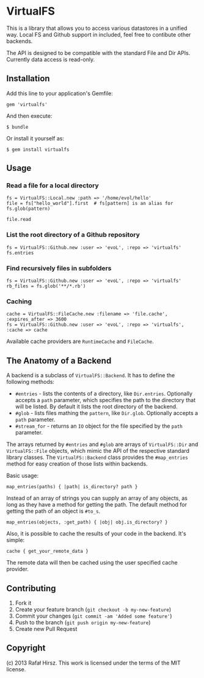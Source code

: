 # VirtualFS

This is a library that allows you to access various datastores in a unified way. Local FS and Github support in included, feel free to contibute other backends.

The API is designed to be compatible with the standard File and Dir APIs. Currently data access is read-only.

## Installation

Add this line to your application's Gemfile:

    gem 'virtualfs'

And then execute:

    $ bundle

Or install it yourself as:

    $ gem install virtualfs

## Usage

### Read a file for a local directory

    fs = VirtualFS::Local.new :path => '/home/evol/hello'
    file = fs["hello_world"].first  # fs[pattern] is an alias for fs.glob(pattern)

    file.read

### List the root directory of a Github repository

    fs = VirtualFS::Github.new :user => 'evoL', :repo => 'virtualfs'
    fs.entries

### Find recursively files in subfolders

    fs = VirtualFS::Github.new :user => 'evoL', :repo => 'virtualfs'
    rb_files = fs.glob('**/*.rb')

### Caching

    cache = VirtualFS::FileCache.new :filename => 'file.cache', :expires_after => 3600
    fs = VirtualFS::Github.new :user => 'evoL', :repo => 'virtualfs', :cache => cache

Available cache providers are `RuntimeCache` and `FileCache`.

## The Anatomy of a Backend

A backend is a subclass of `VirtualFS::Backend`. It has to define the following methods:

- `#entries` - lists the contents of a directory, like `Dir.entries`. Optionally accepts a `path` parameter, which specifies the path to the directory that will be listed. By default it lists the root directory of the backend.
- `#glob` - lists files mathing the `pattern`, like `Dir.glob`. Optionally accepts a `path` parameter.
- `#stream_for` - returns an `IO` object for the file specified by the `path` parameter.

The arrays returned by `#entries` and `#glob` are arrays of `VirtualFS::Dir` and `VirtualFS::File` objects, which mimic the API of the respective standard library classes. The `VirtualFS::Backend` class provides the `#map_entries` method for easy creation of those lists within backends.

Basic usage:

    map_entries(paths) { |path| is_directory? path }

Instead of an array of strings you can supply an array of any objects, as long as they have a method for getting the path. The default method for getting the path of an object is `#to_s`.

    map_entries(objects, :get_path) { |obj| obj.is_directory? }

Also, it is possible to cache the results of your code in the backend. It's simple:

    cache { get_your_remote_data }

The remote data will then be cached using the user specified cache provider.

## Contributing

1. Fork it
2. Create your feature branch (`git checkout -b my-new-feature`)
3. Commit your changes (`git commit -am 'Added some feature'`)
4. Push to the branch (`git push origin my-new-feature`)
5. Create new Pull Request

## Copyright

(c) 2013 Rafał Hirsz. This work is licensed under the terms of the MIT license.